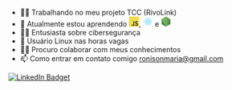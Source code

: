 - 👨‍🎓 Trabalhando no meu projeto TCC (RivoLink)
- 🌱 Atualmente estou aprendendo <img alt="JS" title="JavaScript" width="20px" src="https://raw.githubusercontent.com/github/explore/master/topics/javascript/javascript.png">, <img alt="JS" title="ReactJS" width="20px" src="https://raw.githubusercontent.com/github/explore/master/topics/react/react.png"> e <img alt="JS" title="Node.JS" width="20px" src="https://raw.githubusercontent.com/github/explore/master/topics/nodejs/nodejs.png">
- 🕵️‍♂️ Entusiasta sobre cibersegurança
- 🐧 Usuário Linux nas horas vagas
- 👨‍💻 Procuro colaborar com meus conhecimentos
- 📫 Como entrar em contato comigo ronisonmaria@gmail.com

[![LinkedIn Badget](https://img.shields.io/badge/LinkedIn-0077B5?style=for-the-badge&logo=linkedin&logoColor=white&link=https://www.linkedin.com/in/karine-ballardin)](https://www.linkedin.com/in/ronison-matos)



